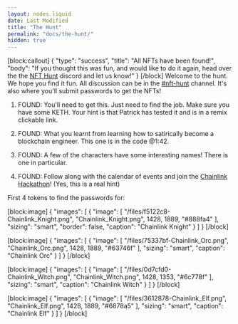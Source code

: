 ```yaml
---
layout: nodes.liquid
date: Last Modified
title: "The Hunt"
permalink: "docs/the-hunt/"
hidden: true
---
```

[block:callout]
{
  "type": "success",
  "title": "All NFTs have been found!",
  "body": "If you thought this was fun, and would like to do it again, head over the the [NFT Hunt](https://discord.gg/fDmn8RNKHb) discord and let us know!"
}
[/block]
Welcome to the hunt. We hope you find it fun. All discussion can be in the [#nft-hunt](https://discord.gg/fDmn8RNKHb) channel. It's also where you'll submit passwords to get the NFTs! 

1. FOUND: You'll need to get this. Just need to find the job. Make sure you have some KETH. Your hint is that Patrick has tested it and is in a remix clickable link. 

2. FOUND: What you learnt from learning how to satirically become a blockchain engineer. This one is in the code @1:42.  

3. FOUND: A few of the characters have some interesting names! There is one in particular.  

4. FOUND: Follow along with the calendar of events and join the [Chainlink Hackathon](https://chain.link/hackathon)! (Yes, this is a real hint)

First 4 tokens to find the passwords for:

[block:image]
{
  "images": [
    {
      "image": [
        "/files/f5122c8-Chainlink_Knight.png",
        "Chainlink_Knight.png",
        1428,
        1889,
        "#888fa4"
      ],
      "sizing": "smart",
      "border": false,
      "caption": "Chainlink Knight"
    }
  ]
}
[/block]

[block:image]
{
  "images": [
    {
      "image": [
        "/files/75337bf-Chainlink_Orc.png",
        "Chainlink_Orc.png",
        1428,
        1889,
        "#63746f"
      ],
      "sizing": "smart",
      "caption": "Chainlink Orc"
    }
  ]
}
[/block]

[block:image]
{
  "images": [
    {
      "image": [
        "/files/0d7cfd0-Chainlink_Witch.png",
        "Chainlink_Witch.png",
        1428,
        1353,
        "#6c778f"
      ],
      "sizing": "smart",
      "caption": "Chainlink Witch"
    }
  ]
}
[/block]

[block:image]
{
  "images": [
    {
      "image": [
        "/files/3612878-Chainlink_Elf.png",
        "Chainlink_Elf.png",
        1428,
        1889,
        "#6878a5"
      ],
      "sizing": "smart",
      "caption": "Chainlink Elf"
    }
  ]
}
[/block]